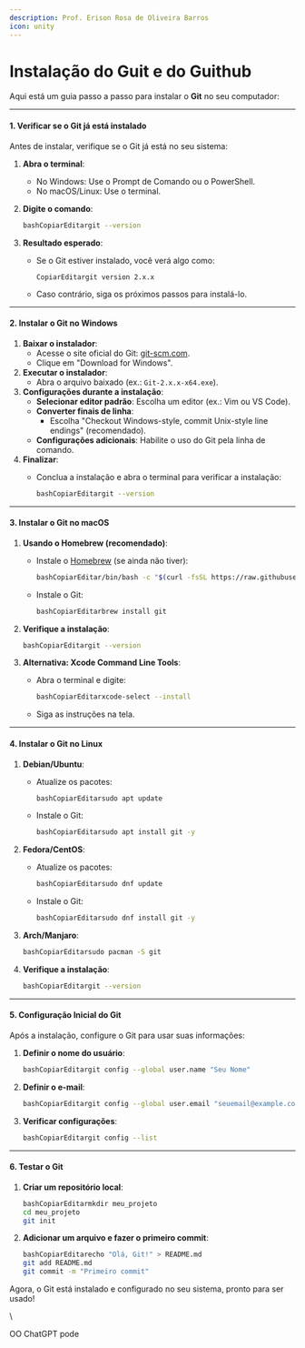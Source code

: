 ```yaml
---
description: Prof. Erison Rosa de Oliveira Barros
icon: unity
---
```


# Instalação do Guit e do Guithub

Aqui está um guia passo a passo para instalar o **Git** no seu computador:

***

#### **1. Verificar se o Git já está instalado**

Antes de instalar, verifique se o Git já está no seu sistema:

1. **Abra o terminal**:
   * No Windows: Use o Prompt de Comando ou o PowerShell.
   * No macOS/Linux: Use o terminal.
2.  **Digite o comando**:

    ```bash
    bashCopiarEditargit --version
    ```
3. **Resultado esperado**:
   *   Se o Git estiver instalado, você verá algo como:

       ```
       CopiarEditargit version 2.x.x
       ```
   * Caso contrário, siga os próximos passos para instalá-lo.

***

#### **2. Instalar o Git no Windows**

1. **Baixar o instalador**:
   * Acesse o site oficial do Git: [git-scm.com](https://git-scm.com).
   * Clique em "Download for Windows".
2. **Executar o instalador**:
   * Abra o arquivo baixado (ex.: `Git-2.x.x-x64.exe`).
3. **Configurações durante a instalação**:
   * **Selecionar editor padrão**: Escolha um editor (ex.: Vim ou VS Code).
   * **Converter finais de linha**:
     * Escolha "Checkout Windows-style, commit Unix-style line endings" (recomendado).
   * **Configurações adicionais**: Habilite o uso do Git pela linha de comando.
4. **Finalizar**:
   *   Conclua a instalação e abra o terminal para verificar a instalação:

       ```bash
       bashCopiarEditargit --version
       ```

***

#### **3. Instalar o Git no macOS**

1. **Usando o Homebrew (recomendado)**:
   *   Instale o [Homebrew](https://brew.sh/) (se ainda não tiver):

       ```bash
       bashCopiarEditar/bin/bash -c "$(curl -fsSL https://raw.githubusercontent.com/Homebrew/install/HEAD/install.sh)"
       ```
   *   Instale o Git:

       ```bash
       bashCopiarEditarbrew install git
       ```
2.  **Verifique a instalação**:

    ```bash
    bashCopiarEditargit --version
    ```
3. **Alternativa: Xcode Command Line Tools**:
   *   Abra o terminal e digite:

       ```bash
       bashCopiarEditarxcode-select --install
       ```
   * Siga as instruções na tela.

***

#### **4. Instalar o Git no Linux**

1. **Debian/Ubuntu**:
   *   Atualize os pacotes:

       ```bash
       bashCopiarEditarsudo apt update
       ```
   *   Instale o Git:

       ```bash
       bashCopiarEditarsudo apt install git -y
       ```
2. **Fedora/CentOS**:
   *   Atualize os pacotes:

       ```bash
       bashCopiarEditarsudo dnf update
       ```
   *   Instale o Git:

       ```bash
       bashCopiarEditarsudo dnf install git -y
       ```
3.  **Arch/Manjaro**:

    ```bash
    bashCopiarEditarsudo pacman -S git
    ```
4.  **Verifique a instalação**:

    ```bash
    bashCopiarEditargit --version
    ```

***

#### **5. Configuração Inicial do Git**

Após a instalação, configure o Git para usar suas informações:

1.  **Definir o nome do usuário**:

    ```bash
    bashCopiarEditargit config --global user.name "Seu Nome"
    ```
2.  **Definir o e-mail**:

    ```bash
    bashCopiarEditargit config --global user.email "seuemail@example.com"
    ```
3.  **Verificar configurações**:

    ```bash
    bashCopiarEditargit config --list
    ```

***

#### **6. Testar o Git**

1.  **Criar um repositório local**:

    ```bash
    bashCopiarEditarmkdir meu_projeto
    cd meu_projeto
    git init
    ```
2.  **Adicionar um arquivo e fazer o primeiro commit**:

    ```bash
    bashCopiarEditarecho "Olá, Git!" > README.md
    git add README.md
    git commit -m "Primeiro commit"
    ```

Agora, o Git está instalado e configurado no seu sistema, pronto para ser usado!



\


OO ChatGPT pode
